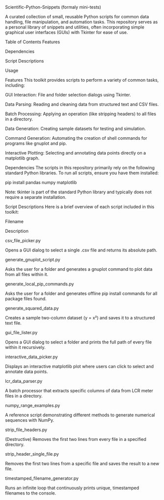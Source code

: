 Scientific-Python-Snippets
(formaly mini-tests)

A curated collection of small, reusable Python scripts for common data handling, file manipulation, and automation tasks. This repository serves as a personal library of snippets and utilities, often incorporating simple graphical user interfaces (GUIs) with Tkinter for ease of use.

 Table of Contents
Features

Dependencies

Script Descriptions

Usage

 Features
This toolkit provides scripts to perform a variety of common tasks, including:

GUI Interaction: File and folder selection dialogs using Tkinter.

Data Parsing: Reading and cleaning data from structured text and CSV files.

Batch Processing: Applying an operation (like stripping headers) to all files in a directory.

Data Generation: Creating sample datasets for testing and simulation.

Command Generation: Automating the creation of shell commands for programs like gnuplot and pip.

Interactive Plotting: Selecting and annotating data points directly on a matplotlib graph.

 Dependencies
The scripts in this repository primarily rely on the following standard Python libraries. To run all scripts, ensure you have them installed:

pip install pandas numpy matplotlib

Note: tkinter is part of the standard Python library and typically does not require a separate installation.

 Script Descriptions
Here is a brief overview of each script included in this toolkit:

Filename

Description

csv_file_picker.py

Opens a GUI dialog to select a single .csv file and returns its absolute path.

generate_gnuplot_script.py

Asks the user for a folder and generates a gnuplot command to plot data from all files within it.

generate_local_pip_commands.py

Asks the user for a folder and generates offline pip install commands for all package files found.

generate_squared_data.py

Creates a sample two-column dataset (y = x²) and saves it to a structured text file.

gui_file_lister.py

Opens a GUI dialog to select a folder and prints the full path of every file within it recursively.

interactive_data_picker.py

Displays an interactive matplotlib plot where users can click to select and annotate data points.

lcr_data_parser.py

A batch processor that extracts specific columns of data from LCR meter files in a directory.

numpy_range_examples.py

A reference script demonstrating different methods to generate numerical sequences with NumPy.

strip_file_headers.py

(Destructive) Removes the first two lines from every file in a specified directory.

strip_header_single_file.py

Removes the first two lines from a specific file and saves the result to a new file.

timestamped_filename_generator.py

Runs an infinite loop that continuously prints unique, timestamped filenames to the console.

